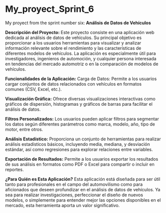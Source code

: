 # My_proyect_Sprint_6
My proyect from the sprint number six: __Análisis de Datos de Vehículos__

__Descripción del Proyecto:__
Este proyecto consiste en una aplicación web dedicada al análisis de datos de vehículos. Su principal objetivo es proporcionar a los usuarios herramientas para visualizar y analizar información relevante sobre el rendimiento y las características de diferentes modelos de vehículos. La aplicación es especialmente útil para investigadores, ingenieros de automoción, y cualquier persona interesada en tendencias del mercado automotriz o en la comparación de modelos de vehículos.

__Funcionalidades de la Aplicación:__
Carga de Datos: Permite a los usuarios cargar conjuntos de datos relacionados con vehículos en formatos comunes (CSV, Excel, etc.).

__Visualización Gráfica:__ Ofrece diversas visualizaciones interactivas como gráficos de dispersión, histogramas y gráficos de barras para facilitar el análisis de datos.

__Filtros Personalizados:__ Los usuarios pueden aplicar filtros para segmentar los datos según diferentes parámetros como marca, modelo, año, tipo de motor, entre otros.

__Análisis Estadístico:__ Proporciona un conjunto de herramientas para realizar análisis estadísticos básicos, incluyendo media, mediana, y desviación estándar, así como regresiones para explorar relaciones entre variables.

__Exportación de Resultados:__ Permite a los usuarios exportar los resultados de sus análisis en formatos como PDF o Excel para compartir o incluir en reportes.

__¿Para Quién es Esta Aplicación?__
Esta aplicación está diseñada para ser útil tanto para profesionales en el campo del automovilismo como para aficionados que deseen profundizar en el análisis de datos de vehículos. Ya sea para realizar investigaciones, perfeccionar el diseño de nuevos modelos, o simplemente para entender mejor las opciones disponibles en el mercado, esta herramienta aporta un valor significativo.

